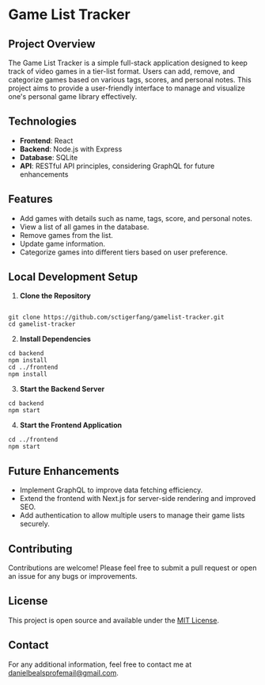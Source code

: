 # Game List Tracker

## Project Overview

The Game List Tracker is a simple full-stack application designed to keep track of video games in a tier-list format. Users can add, remove, and categorize games based on various tags, scores, and personal notes. This project aims to provide a user-friendly interface to manage and visualize one's personal game library effectively.

## Technologies

- **Frontend**: React
- **Backend**: Node.js with Express
- **Database**: SQLite
- **API**: RESTful API principles, considering GraphQL for future enhancements

## Features

- Add games with details such as name, tags, score, and personal notes.
- View a list of all games in the database.
- Remove games from the list.
- Update game information.
- Categorize games into different tiers based on user preference.

## Local Development Setup

1. **Clone the Repository**

```

git clone https://github.com/sctigerfang/gamelist-tracker.git
cd gamelist-tracker
```

2. **Install Dependencies**

```
cd backend
npm install
cd ../frontend
npm install
```

3. **Start the Backend Server**

```
cd backend
npm start
```

4. **Start the Frontend Application**

```
cd ../frontend
npm start
```

## Future Enhancements

- Implement GraphQL to improve data fetching efficiency.
- Extend the frontend with Next.js for server-side rendering and improved SEO.
- Add authentication to allow multiple users to manage their game lists securely.

## Contributing

Contributions are welcome! Please feel free to submit a pull request or open an issue for any bugs or improvements.

## License

This project is open source and available under the [MIT License](LICENSE.md).

## Contact

For any additional information, feel free to contact me at [danielbealsprofemail@gmail.com](mailto:danielbealsprofemail@gmail.com).
